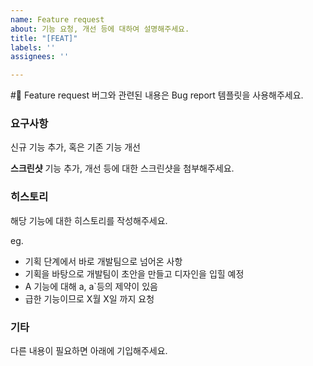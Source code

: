 ```yaml
---
name: Feature request
about: 기능 요청, 개선 등에 대하여 설명해주세요.
title: "[FEAT]"
labels: ''
assignees: ''

---
```


#🚀 Feature request
버그와 관련된 내용은 Bug report 템플릿을 사용해주세요.

### 요구사항
신규 기능 추가, 혹은 기존 기능 개선

**스크린샷**
기능 추가, 개선 등에 대한 스크린샷을 첨부해주세요.

### 히스토리
해당 기능에 대한 히스토리를 작성해주세요.

eg.
* 기획 단계에서 바로 개발팀으로 넘어온 사항
* 기획을 바탕으로 개발팀이 초안을 만들고 디자인을 입힐 예정
* A 기능에 대해 a, a`등의 제약이 있음
* 급한 기능이므로 X월 X일 까지 요청

### 기타
다른 내용이 필요하면 아래에 기입해주세요.
